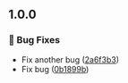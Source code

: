 ﻿## 1.0.0

### 🐞 Bug Fixes

* Fix another bug ([2a6f3b3](https://github.com/owner/repository/commit/2a6f3b3403aaa629de6e65558448b37f126f8e86))
* Fix bug ([0b1899b](https://github.com/owner/repository/commit/0b1899bb03d3eb86a30c84aa4c66c037527fbd14))
